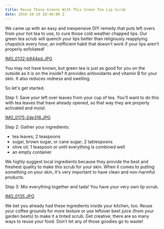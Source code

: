 ```yaml
---
title: Reuse Those Greens With This Green Tea Lip Scrub
date: 2016-10-19 18:46:00 Z
---
```


We came up with an easy and inexpensive DIY remedy that puts left overs from your hot tea to use, to cure those cold weather chapped lips. Our green tea scrub will quench your lips better than religiously reapplying chapstick every hour, an inefficient habit that doesn't work if your lips aren't properly exfoliated!

[IMG_0132-b944ed.JPG](/uploads/IMG_0132-b944ed.JPG)

You may not have known, but green tea is just as good for you on the outside as it is on the inside? It provides antioxidants and vitamin B for your skin. It also reduces redness and swelling. 

So let's get started. 

Step 1: Save your left over leaves from your cup of tea. You'll want to do this with tea leaves that have already opened, so that way they are properly activated and moist.

[IMG_0175-2de318.JPG](/uploads/IMG_0175-2de318.JPG)

Step 2: Gather your ingredients:
- tea leaves; 2 teaspoons
- sugar, brown sugar, or cane sugar; 2 tablespoons
- olive oil; 1 teaspoon or until everything is combined well
- an empty container

We highly suggest local ingredients because they provide the best and freshest quality to make this scrub for your skin. When it comes to putting something on your skin, it's very important to have clean and non-harmful products.


Step 3: Mix everything together and tada! You have your very own lip scrub. 

[IMG_0135.JPG](/uploads/IMG_0135.JPG)

We bet you already had these ingredients inside your kitchen, too. Reuse your coffee grounds for more texture or use leftover beet juice (from your garden beets) to make it a tinted scrub. Get creative; there are so many ways to reuse your food. Don't let any of those goodies go to waste!